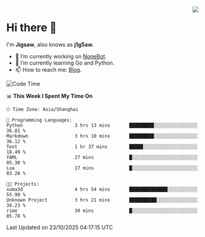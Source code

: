 <a href="#">
  <img align="right" src="https://github-readme-stats.vercel.app/api?username=j1g5awi&count_private=true&show_icons=true&title_color=80070B&text_color=B3B3B3&bg_color=212121&icon_color=80070B" />
</a>

# Hi there 👋

I'm **Jigsaw**, also knows as **j1g5aw**.

- 🔭 I’m currently working on [NoneBot](https://github.com/nonebot).
- 🌱 I’m currently learning Go and Python.
- 📫 How to reach me: [Blog](https://blog.maddestroyer.xyz/).

<!--START_SECTION:waka-->
![Code Time](http://img.shields.io/badge/Code%20Time-1%2C917%20hrs%2014%20mins-blue)

📊 **This Week I Spent My Time On** 

```text
🕑︎ Time Zone: Asia/Shanghai

💬 Programming Languages: 
Python                   3 hrs 13 mins       █████████░░░░░░░░░░░░░░░░   36.81 % 
Markdown                 3 hrs 10 mins       █████████░░░░░░░░░░░░░░░░   36.12 % 
Text                     1 hr 37 mins        █████░░░░░░░░░░░░░░░░░░░░   18.49 % 
YAML                     27 mins             █░░░░░░░░░░░░░░░░░░░░░░░░   05.30 % 
Lua                      17 mins             █░░░░░░░░░░░░░░░░░░░░░░░░   03.28 % 

🐱‍💻 Projects: 
xuma3d                   4 hrs 54 mins       ██████████████░░░░░░░░░░░   55.99 % 
Unknown Project          3 hrs 21 mins       ██████████░░░░░░░░░░░░░░░   38.23 % 
rime                     30 mins             █░░░░░░░░░░░░░░░░░░░░░░░░   05.78 % 
```


 Last Updated on 23/10/2025 04:17:15 UTC
<!--END_SECTION:waka-->
